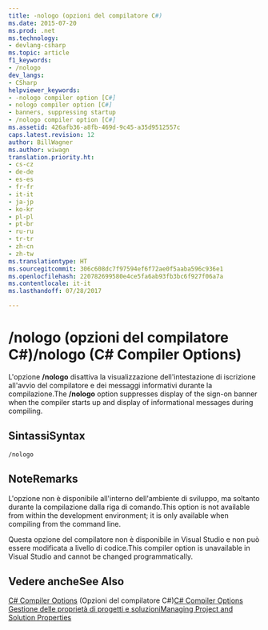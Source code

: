 ```yaml
---
title: -nologo (opzioni del compilatore C#)
ms.date: 2015-07-20
ms.prod: .net
ms.technology:
- devlang-csharp
ms.topic: article
f1_keywords:
- /nologo
dev_langs:
- CSharp
helpviewer_keywords:
- -nologo compiler option [C#]
- nologo compiler option [C#]
- banners, suppressing startup
- /nologo compiler option [C#]
ms.assetid: 426afb36-a8fb-469d-9c45-a35d9512557c
caps.latest.revision: 12
author: BillWagner
ms.author: wiwagn
translation.priority.ht:
- cs-cz
- de-de
- es-es
- fr-fr
- it-it
- ja-jp
- ko-kr
- pl-pl
- pt-br
- ru-ru
- tr-tr
- zh-cn
- zh-tw
ms.translationtype: HT
ms.sourcegitcommit: 306c608dc7f97594ef6f72ae0f5aaba596c936e1
ms.openlocfilehash: 220782699580e4ce5fa6ab93fb3bc6f927f06a7a
ms.contentlocale: it-it
ms.lasthandoff: 07/28/2017

---
```

# <a name="nologo-c-compiler-options"></a><span data-ttu-id="f8de4-102">/nologo (opzioni del compilatore C#)</span><span class="sxs-lookup"><span data-stu-id="f8de4-102">/nologo (C# Compiler Options)</span></span>
<span data-ttu-id="f8de4-103">L'opzione **/nologo** disattiva la visualizzazione dell'intestazione di iscrizione all'avvio del compilatore e dei messaggi informativi durante la compilazione.</span><span class="sxs-lookup"><span data-stu-id="f8de4-103">The **/nologo** option suppresses display of the sign-on banner when the compiler starts up and display of informational messages during compiling.</span></span>  
  
## <a name="syntax"></a><span data-ttu-id="f8de4-104">Sintassi</span><span class="sxs-lookup"><span data-stu-id="f8de4-104">Syntax</span></span>  
  
```console  
/nologo  
```  
  
## <a name="remarks"></a><span data-ttu-id="f8de4-105">Note</span><span class="sxs-lookup"><span data-stu-id="f8de4-105">Remarks</span></span>  
 <span data-ttu-id="f8de4-106">L'opzione non è disponibile all'interno dell'ambiente di sviluppo, ma soltanto durante la compilazione dalla riga di comando.</span><span class="sxs-lookup"><span data-stu-id="f8de4-106">This option is not available from within the development environment; it is only available when compiling from the command line.</span></span>  
  
 <span data-ttu-id="f8de4-107">Questa opzione del compilatore non è disponibile in Visual Studio e non può essere modificata a livello di codice.</span><span class="sxs-lookup"><span data-stu-id="f8de4-107">This compiler option is unavailable in Visual Studio and cannot be changed programmatically.</span></span>  
  
## <a name="see-also"></a><span data-ttu-id="f8de4-108">Vedere anche</span><span class="sxs-lookup"><span data-stu-id="f8de4-108">See Also</span></span>  
 <span data-ttu-id="f8de4-109">[C# Compiler Options](../../../csharp/language-reference/compiler-options/index.md)  (Opzioni del compilatore C#)</span><span class="sxs-lookup"><span data-stu-id="f8de4-109">[C# Compiler Options](../../../csharp/language-reference/compiler-options/index.md) </span></span>  
 [<span data-ttu-id="f8de4-110">Gestione delle proprietà di progetti e soluzioni</span><span class="sxs-lookup"><span data-stu-id="f8de4-110">Managing Project and Solution Properties</span></span>](/visualstudio/ide/managing-project-and-solution-properties)

